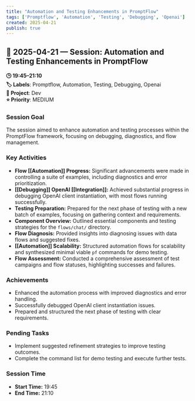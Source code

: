 ```yaml
---
title: "Automation and Testing Enhancements in PromptFlow"
tags: ['Promptflow', 'Automation', 'Testing', 'Debugging', 'Openai']
created: 2025-04-21
publish: true
---
```


## 📅 2025-04-21 — Session: Automation and Testing Enhancements in PromptFlow

**🕒 19:45–21:10**  
**🏷️ Labels**: Promptflow, Automation, Testing, Debugging, Openai  
**📂 Project**: Dev  
**⭐ Priority**: MEDIUM  


### Session Goal
The session aimed to enhance automation and testing processes within the PromptFlow framework, focusing on debugging, diagnostics, and flow management.

### Key Activities
- **Flow [[Automation]] Progress:** Significant advancements were made in controlling a suite of examples, including diagnostics and error prioritization.
- **[[Debugging]] OpenAI [[Integration]]:** Achieved substantial progress in debugging OpenAI client instantiation, with most flows running successfully.
- **Testing Preparation:** Prepared for the next phase of testing with a new batch of examples, focusing on gathering context and requirements.
- **Component Overview:** Outlined essential components and testing strategies for the `flows/chat/` directory.
- **Flow Diagnosis:** Provided insights into diagnosing issues with data flows and suggested fixes.
- **[[Automation]] Scalability:** Structured automation flows for scalability and synthesized minimal viable `pf` commands for demo testing.
- **Flow Assessment:** Conducted a comprehensive assessment of test campaigns and flow statuses, highlighting successes and failures.

### Achievements
- Enhanced the automation process with improved diagnostics and error handling.
- Successfully debugged OpenAI client instantiation issues.
- Prepared and structured the next phase of testing with clear requirements.

### Pending Tasks
- Implement suggested refinement strategies to improve testing outcomes.
- Complete the command list for demo testing and execute further tests.

### Session Time
- **Start Time:** 19:45
- **End Time:** 21:10
